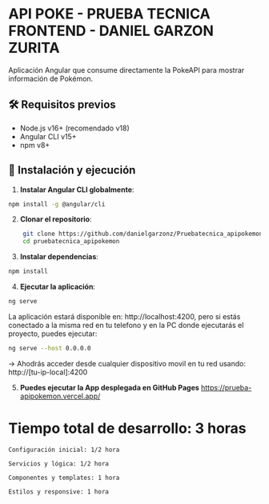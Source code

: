 # API POKE - PRUEBA TECNICA FRONTEND - DANIEL GARZON ZURITA

Aplicación Angular que consume directamente la PokeAPI para mostrar información de Pokémon.

## 🛠️ Requisitos previos

- Node.js v16+ (recomendado v18)
- Angular CLI v15+
- npm v8+

## 🚀 Instalación y ejecución

1. **Instalar Angular CLI globalmente**:
```bash
npm install -g @angular/cli
```

2. **Clonar el repositorio**:
```bash
    git clone https://github.com/danielgarzonz/Pruebatecnica_apipokemon.git
    cd pruebatecnica_apipokemon
```

3. **Instalar dependencias**:
```bash
npm install
```

4. **Ejecutar la aplicación**:
```bash
ng serve
```

La aplicación estará disponible en: http://localhost:4200, pero si estás conectado a la misma red en tu telefono y en la PC donde ejecutarás el proyecto, puedes ejecutar:

```bash
ng serve --host 0.0.0.0
```

→ Ahodrás acceder desde cualquier dispositivo movil en tu red usando: http://[tu-ip-local]:4200

5. **Puedes ejecutar la App desplegada en GitHub Pages**
https://prueba-apipokemon.vercel.app/

# Tiempo total de desarrollo: 3 horas

    Configuración inicial: 1/2 hora

    Servicios y lógica: 1/2 hora

    Componentes y templates: 1 hora

    Estilos y responsive: 1 hora
